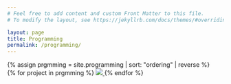 ```yaml
---
# Feel free to add content and custom Front Matter to this file.
# To modify the layout, see https://jekyllrb.com/docs/themes/#overriding-theme-defaults

layout: page
title: Programming
permalink: /programming/
---
```

<link rel="stylesheet" href="/image-gallery.css">
{% assign prgmming = site.programming | sort: "ordering" | reverse  %}
<div class="image-gallery">
{% for project in prgmming %}
	<a href="{{ site.url }}{{ project.permalink }}">
	<img src="{{ site.url }}{{ project.image_path }}"/>
	</a>
{% endfor %}
</div>
